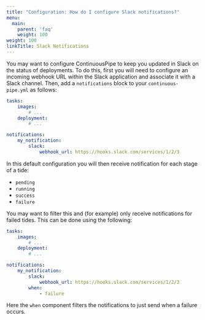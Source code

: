 ```yaml
---
title: "Configuration: How do I configure Slack notifications?"
menu:
  main:
    parent: 'faq'
    weight: 100
weight: 100
linkTitle: Slack Notifications
---
```

You may want to configure ContinuousPipe to keep you updated in Slack on the status of deployments. To do this, first you will need to configure an incoming webhook URL within the Slack application and associate it with a Slack channel. Then, add a `notifications` block to your `continuous-pipe.yml` as follows:

```yaml
tasks:
    images:
        # ...
    deployment:
        # ...

notifications:
    my_notification:
        slack:
            webhook_url: https://hooks.slack.com/services/1/2/3
```

In this default configuration you will then receive notification for each stage of a tide:

- `pending`
- `running`
- `success`
- `failure`

You may want to filter this and (for example) only receive notifications for failed tides. This can be done using the following:

```yaml
tasks:
    images:
        # ...
    deployment:
        # ...

notifications:
    my_notification:
        slack:
            webhook_url: https://hooks.slack.com/services/1/2/3
        when:
            - failure
```

Here the `when` component filters the notifications to just send when a failure occurs.